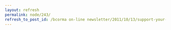 ```yaml
---
layout: refresh
permalink: node/243/
refresh_to_post_id: /bcorma on-line newsletter/2011/10/13/support-your-trails-2012-bcorma-platinum-insured-and-bronze-trail-passes-are-now-available
---
```

